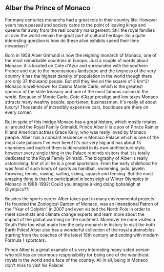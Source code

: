 ## Alber the Prince of Monaco

For many centuries monarchs had a great role in their country life. However years have passed and society came to the point of leaving kings and queens far away from the real country management. Still the royal families all over the world remain the great part of cultural heritage. So a quite interesting question is how do these alive exhibits spend their time nowadays?

Born in 1958 Alber Grimaldi is now the reigning monarch of Monaco, one of the most remarkable countries in Europe. Just a couple of words about Monaco: it is located on Cote d'Azur and surrounded with the southern France and due to the mountainous landscape and the tinyness of the very country it has the highest density of population in the world though there are only 37 thousand people. But still they live on the square of 2 km^2! Monaco is well-known for Casino Monte Carlo, which is the greatest sponsor of the state treasury and one of the most famous casino in the world. Because of Monte Carlo, Cote d'Azur prestige and low taxes Monaco attracts many wealthy people, sportsmen, businessmen. It's really all about luxury! Thousands of incredibly expensive cars, boutiques are there on every corner.

But in spite of this imidge Monaco has a great history, which mostly rotates all around the Royal Family Grimaldi. Prince Alber II is a son of Prince Rainier III and American actress Grace Kelly, who was really loved by Monaco people. Alber has a consant residence in Monaco Palace which is one of the most cute palaces I've ever been! It's not very big and has about 15 chambers and each of them is decorated in its own architecture style, however every single thing in the Palace reminds visitors that it is totally dedicated to the Royal Family Grimaldi. The biography of Alber is really astonishing: first of all he is a great sportsman. From the early childhood he was fond of such kinds of sports as handball, swimming, judo, javelin throwing, tennis, rowing, sailing, skiing, squash and fencing. But the most amazing thing is that he participated in bobsleigh at Winter Olympics in Monaco in 1988-1992! Could you imagine a king doing bobsleigh at Olympics??! 

Besides the sports career Alber takes part in many environmental projects. He founded the Zoological Garden of Monaco, was an Intenational Patron of the "Year of Dolphin" in 2007 and even visited the North Pole in order to meet scientists and climate change experts and learn more about the impact of the global warming on the continent. Moreover he once visited a South Pole too what made him the only monarch in history to visit the both Earth Poles! Alber also has a wonderful collection of the royal automobiles starting from the coaches of the latest 19th century and ending with modern Formula 1 sportcars.

Prince Alber is a great example of a very interesting many-sided person who still has an enormous responsibility for being one of the wealthiest royals in the world and a face of the country. All in all, being in Monaco don't miss to visit his Palace!
